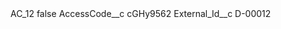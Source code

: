<?xml version="1.0" encoding="UTF-8"?>
<CustomMetadata xmlns="http://soap.sforce.com/2006/04/metadata" xmlns:xsi="http://www.w3.org/2001/XMLSchema-instance" xmlns:xsd="http://www.w3.org/2001/XMLSchema">
    <label>AC_12</label>
    <protected>false</protected>
    <values>
        <field>AccessCode__c</field>
        <value xsi:type="xsd:string">cGHy9562</value>
    </values>
    <values>
        <field>External_Id__c</field>
        <value xsi:type="xsd:string">D-00012</value>
    </values>
</CustomMetadata>
